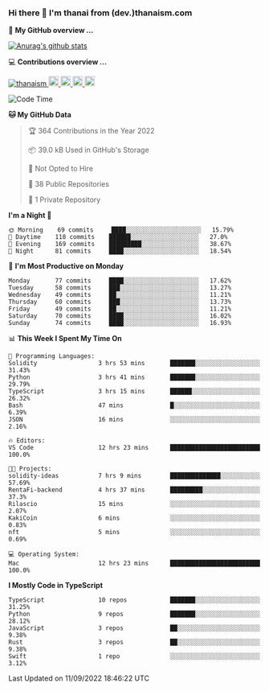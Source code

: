 ### Hi there 👋 I'm thanai from (dev.)thanaism.com

<!-- バッジ関連 -->
<!--
メイン：https://shields.io/category/social
GitHub view：https://github.com/antonkomarev/github-profile-views-counter
Qiita contributions：https://qiita.com/mikkame/items/f2c60d9caf8a8e38ec50
 -->

🍎 **My GitHub overview ...**

<!-- GitHubトロフィー -->
<!--
https://github.com/ryo-ma/github-profile-trophy
 -->

<!-- [![trophy](https://github-profile-trophy.vercel.app/?username=thanaism)](https://github.com/thanaism/thanaism) -->

<!-- GitHubステータス -->
<!--
https://github.com/anuraghazra/github-readme-stats
 -->

[![Anurag's github stats](https://github-readme-stats.vercel.app/api?username=thanaism&count_private=true&show_icons=true)](https://github.com/thanaism/thanaism)

<!-- [![ReadMe Card](https://github-readme-stats.vercel.app/api/pin/?username=thanaism&repo=thanaism)](https://github.com/thanaism/thanaism) -->

<!-- Skill icons -->
<!--
https://rahuldkjain.github.io/gh-profile-readme-generator/
 -->

💻 **Contributions overview ...**

<p align="left">

  <a href="https://github.com/thanaism/thanaism/">
    <img src="https://komarev.com/ghpvc/?username=thanaism" alt="thanaism" />
  </a>
  <a href="http://twitter.com/okinawa__noodle">
    <img height="20" src="https://img.shields.io/twitter/follow/okinawa__noodle?label=Twitter&logo=twitter&style=flat" />
  </a>
  <a href="https://github.com/thanaism">
    <img height="20" src="https://img.shields.io/github/followers/thanaism?label=follow&logo=github&style=flat" />
  </a>
  <!-- <a href="https://www.reddit.com/user/thanaism">
    <img height="20" src="https://img.shields.io/reddit/user-karma/combined/thanaism?label=Reddit&logo=reddit&style=flat" />
  </a>
  <a href="https://stackoverflow.com/users/5720201/thanaism">
    <img height="20" src="https://img.shields.io/stackexchange/stackoverflow/r/5720201?label=StackOverflow&logo=stack-overflow&style=flat" /> -->
  </a>
  <a href="http://qiita.com/thanai">
    <img height="20" src="https://qiita-badge.apiapi.app/s/thanai/posts.svg" />
  </a>
  <//qiita.com/thanai">
    <img height="20" src="https://qiita-badge.apiapi.app/s/thanai/contributions.svg" />
  </a>
</p>

<!--START_SECTION:waka-->
![Code Time](http://img.shields.io/badge/Code%20Time-961%20hrs%2054%20mins-blue)

**🐱 My GitHub Data** 

> 🏆 364 Contributions in the Year 2022
 > 
> 📦 39.0 kB Used in GitHub's Storage 
 > 
> 🚫 Not Opted to Hire
 > 
> 📜 38 Public Repositories 
 > 
> 🔑 1 Private Repository 
 > 
**I'm a Night 🦉** 

```text
🌞 Morning    69 commits     ████░░░░░░░░░░░░░░░░░░░░░   15.79% 
🌆 Daytime    118 commits    ██████░░░░░░░░░░░░░░░░░░░   27.0% 
🌃 Evening    169 commits    █████████░░░░░░░░░░░░░░░░   38.67% 
🌙 Night      81 commits     ████░░░░░░░░░░░░░░░░░░░░░   18.54%

```
📅 **I'm Most Productive on Monday** 

```text
Monday       77 commits     ████░░░░░░░░░░░░░░░░░░░░░   17.62% 
Tuesday      58 commits     ███░░░░░░░░░░░░░░░░░░░░░░   13.27% 
Wednesday    49 commits     ██░░░░░░░░░░░░░░░░░░░░░░░   11.21% 
Thursday     60 commits     ███░░░░░░░░░░░░░░░░░░░░░░   13.73% 
Friday       49 commits     ██░░░░░░░░░░░░░░░░░░░░░░░   11.21% 
Saturday     70 commits     ████░░░░░░░░░░░░░░░░░░░░░   16.02% 
Sunday       74 commits     ████░░░░░░░░░░░░░░░░░░░░░   16.93%

```


📊 **This Week I Spent My Time On** 

```text
💬 Programming Languages: 
Solidity                 3 hrs 53 mins       ███████░░░░░░░░░░░░░░░░░░   31.43% 
Python                   3 hrs 41 mins       ███████░░░░░░░░░░░░░░░░░░   29.79% 
TypeScript               3 hrs 15 mins       ██████░░░░░░░░░░░░░░░░░░░   26.32% 
Bash                     47 mins             █░░░░░░░░░░░░░░░░░░░░░░░░   6.39% 
JSON                     16 mins             ░░░░░░░░░░░░░░░░░░░░░░░░░   2.16%

🔥 Editors: 
VS Code                  12 hrs 23 mins      █████████████████████████   100.0%

🐱‍💻 Projects: 
solidity-ideas           7 hrs 9 mins        ██████████████░░░░░░░░░░░   57.69% 
RentaFi-backend          4 hrs 37 mins       █████████░░░░░░░░░░░░░░░░   37.3% 
Rilascio                 15 mins             ░░░░░░░░░░░░░░░░░░░░░░░░░   2.07% 
KakiCoin                 6 mins              ░░░░░░░░░░░░░░░░░░░░░░░░░   0.83% 
nft                      5 mins              ░░░░░░░░░░░░░░░░░░░░░░░░░   0.69%

💻 Operating System: 
Mac                      12 hrs 23 mins      █████████████████████████   100.0%

```

**I Mostly Code in TypeScript** 

```text
TypeScript               10 repos            ███████░░░░░░░░░░░░░░░░░░   31.25% 
Python                   9 repos             ███████░░░░░░░░░░░░░░░░░░   28.12% 
JavaScript               3 repos             ██░░░░░░░░░░░░░░░░░░░░░░░   9.38% 
Rust                     3 repos             ██░░░░░░░░░░░░░░░░░░░░░░░   9.38% 
Swift                    1 repo              ░░░░░░░░░░░░░░░░░░░░░░░░░   3.12%

```



 Last Updated on 11/09/2022 18:46:22 UTC
<!--END_SECTION:waka-->
